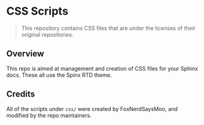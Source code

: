 # CSS Scripts

> This repository contains CSS files that are under the licenses of their original repositories.

## Overview

This repo is aimed at management and creation of CSS files for your Sphinx docs. These all use the Spinx RTD theme.

## Credits

All of the scripts under `css/` were created by FoxNerdSaysMoo, and modified by the repo maintainers.


